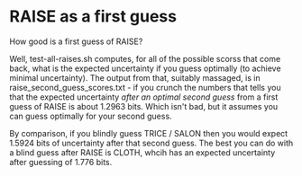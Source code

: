 # RAISE as a first guess

How good is a first guess of RAISE?

Well, test-all-raises.sh computes, for all of the possible scorss that come back, what is the
expected uncertainty if you guess optimally (to achieve minimal uncertainty).  The output from
that, suitably massaged, is in raise\_second\_guess\_scores.txt - if you crunch the numbers that
tells you that the expected uncertainty *after an optimal second guess* from a first guess of
RAISE is about 1.2963 bits.  Which isn't bad, but it assumes you can guess optimally for
your second guess.  

By comparison, if you blindly guess TRICE / SALON then you would expect 1.5924 bits of uncertainty after that second guess.  The best you can do with a blind guess after RAISE is CLOTH, whcih has an expected uncertainty after guessing of 1.776 bits.


